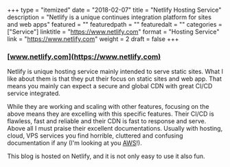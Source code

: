 +++
type = "itemized"
date = "2018-02-07"
title = "Netlify Hosting Service"
description = "Netlify is a unique continues integration platform for sites and web apps"
featured = ""
featuredpath = ""
featuredalt = ""
categories = ["Service"]
linktitle = "https://www.netlify.com"
format = "Hosting Service"
link = "https://www.netlify.com"
weight = 2
draft = false
+++

### [www.netlify.com](https://www.netlify.com)

Netlify is unique hosting service mainly intended to serve static sites.
What I like about them is that they put their focus on static sites and web app.
That means you mainly can expect a secure and global CDN with great CI/CD service integrated.

While they are working and scaling with other features, focusing on the above means they are excelling with this specific features. Their CI/CD is flawless, fast and reliable and their CDN is fast to response and serve.
Above all I must praise their excellent documentations. Usually with hosting, cloud, VPS services you find horrible, cluttered and confusing documentation if any (I'm looking at you [AWS](/blog/amazon-product-advertising-api/)!).  

This blog is hosted on Netlify, and it is not only easy to use it also fun.
